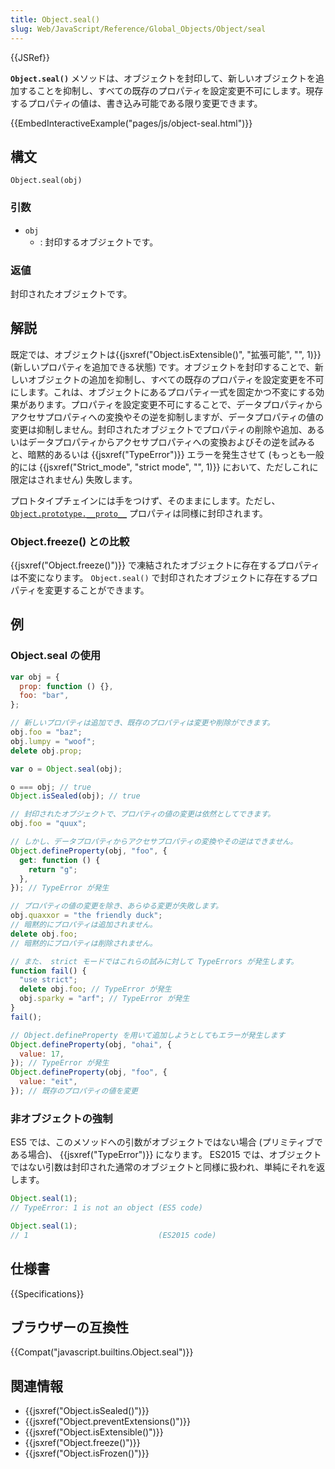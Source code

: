 ```yaml
---
title: Object.seal()
slug: Web/JavaScript/Reference/Global_Objects/Object/seal
---
```


{{JSRef}}

**`Object.seal()`** メソッドは、オブジェクトを封印して、新しいオブジェクトを追加することを抑制し、すべての既存のプロパティを設定変更不可にします。現存するプロパティの値は、書き込み可能である限り変更できます。

{{EmbedInteractiveExample("pages/js/object-seal.html")}}

## 構文

```
Object.seal(obj)
```

### 引数

- `obj`
  - : 封印するオブジェクトです。

### 返値

封印されたオブジェクトです。

## 解説

既定では、オブジェクトは{{jsxref("Object.isExtensible()", "拡張可能", "", 1)}} (新しいプロパティを追加できる状態) です。オブジェクトを封印することで、新しいオブジェクトの追加を抑制し、すべての既存のプロパティを設定変更を不可にします。これは、オブジェクトにあるプロパティ一式を固定かつ不変にする効果があります。プロパティを設定変更不可にすることで、データプロパティからアクセサプロパティへの変換やその逆を抑制しますが、データプロパティの値の変更は抑制しません。封印されたオブジェクトでプロパティの削除や追加、あるいはデータプロパティからアクセサプロパティへの変換およびその逆を試みると、暗黙的あるいは {{jsxref("TypeError")}} エラーを発生させて (もっとも一般的には {{jsxref("Strict_mode", "strict mode", "", 1)}} において、ただしこれに限定はされません) 失敗します。

プロトタイプチェインには手をつけず、そのままにします。ただし、[`Object.prototype.__proto__`](/ja/docs/Web/JavaScript/Reference/Global_Objects/Object/proto) プロパティは同様に封印されます。

### Object.freeze() との比較

{{jsxref("Object.freeze()")}} で凍結されたオブジェクトに存在するプロパティは不変になります。 `Object.seal()` で封印されたオブジェクトに存在するプロパティを変更することができます。

## 例

### Object.seal の使用

```js
var obj = {
  prop: function () {},
  foo: "bar",
};

// 新しいプロパティは追加でき、既存のプロパティは変更や削除ができます。
obj.foo = "baz";
obj.lumpy = "woof";
delete obj.prop;

var o = Object.seal(obj);

o === obj; // true
Object.isSealed(obj); // true

// 封印されたオブジェクトで、プロパティの値の変更は依然としてできます。
obj.foo = "quux";

// しかし、データプロパティからアクセサプロパティの変換やその逆はできません。
Object.defineProperty(obj, "foo", {
  get: function () {
    return "g";
  },
}); // TypeError が発生

// プロパティの値の変更を除き、あらゆる変更が失敗します。
obj.quaxxor = "the friendly duck";
// 暗黙的にプロパティは追加されません。
delete obj.foo;
// 暗黙的にプロパティは削除されません。

// また、 strict モードではこれらの試みに対して TypeErrors が発生します。
function fail() {
  "use strict";
  delete obj.foo; // TypeError が発生
  obj.sparky = "arf"; // TypeError が発生
}
fail();

// Object.defineProperty を用いて追加しようとしてもエラーが発生します
Object.defineProperty(obj, "ohai", {
  value: 17,
}); // TypeError が発生
Object.defineProperty(obj, "foo", {
  value: "eit",
}); // 既存のプロパティの値を変更
```

### 非オブジェクトの強制

ES5 では、このメソッドへの引数がオブジェクトではない場合 (プリミティブである場合)、 {{jsxref("TypeError")}} になります。 ES2015 では、オブジェクトではない引数は封印された通常のオブジェクトと同様に扱われ、単純にそれを返します。

```js
Object.seal(1);
// TypeError: 1 is not an object (ES5 code)

Object.seal(1);
// 1                             (ES2015 code)
```

## 仕様書

{{Specifications}}

## ブラウザーの互換性

{{Compat("javascript.builtins.Object.seal")}}

## 関連情報

- {{jsxref("Object.isSealed()")}}
- {{jsxref("Object.preventExtensions()")}}
- {{jsxref("Object.isExtensible()")}}
- {{jsxref("Object.freeze()")}}
- {{jsxref("Object.isFrozen()")}}

